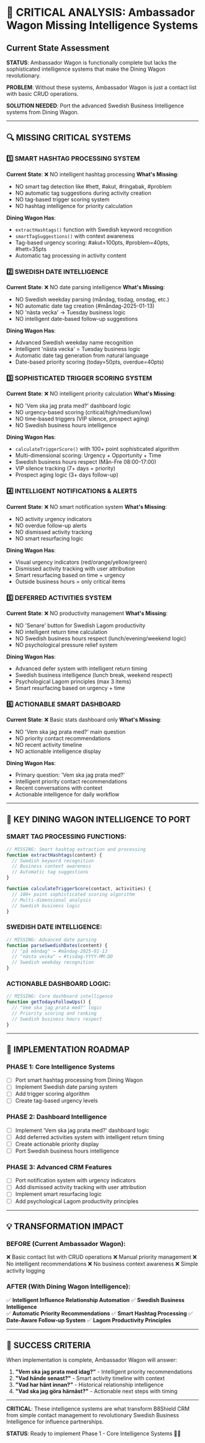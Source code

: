 # 🚨 CRITICAL ANALYSIS: Ambassador Wagon Missing Intelligence Systems

## Current State Assessment

**STATUS**: Ambassador Wagon is functionally complete but lacks the sophisticated intelligence systems that make the Dining Wagon revolutionary.

**PROBLEM**: Without these systems, Ambassador Wagon is just a contact list with basic CRUD operations.

**SOLUTION NEEDED**: Port the advanced Swedish Business Intelligence systems from Dining Wagon.

---

## 🔍 MISSING CRITICAL SYSTEMS

### 1️⃣ SMART HASHTAG PROCESSING SYSTEM
**Current State**: ❌ NO intelligent hashtag processing
**What's Missing**:
- NO smart tag detection like #hett, #akut, #ringabak, #problem
- NO automatic tag suggestions during activity creation  
- NO tag-based trigger scoring system
- NO hashtag intelligence for priority calculation

**Dining Wagon Has**:
- `extractHashtags()` function with Swedish keyword recognition
- `smartTagSuggestions()` with context awareness
- Tag-based urgency scoring: #akut=100pts, #problem=40pts, #hett=35pts
- Automatic tag processing in activity content

### 2️⃣ SWEDISH DATE INTELLIGENCE
**Current State**: ❌ NO date parsing intelligence
**What's Missing**:
- NO Swedish weekday parsing (måndag, tisdag, onsdag, etc.)
- NO automatic date tag creation (#måndag-2025-01-13)
- NO 'nästa vecka' → Tuesday business logic
- NO intelligent date-based follow-up suggestions

**Dining Wagon Has**:
- Advanced Swedish weekday name recognition
- Intelligent 'nästa vecka' = Tuesday business logic  
- Automatic date tag generation from natural language
- Date-based priority scoring (today=50pts, overdue=40pts)

### 3️⃣ SOPHISTICATED TRIGGER SCORING SYSTEM
**Current State**: ❌ NO intelligent priority calculation
**What's Missing**:
- NO 'Vem ska jag prata med?' dashboard logic
- NO urgency-based scoring (critical/high/medium/low)
- NO time-based triggers (VIP silence, prospect aging)
- NO Swedish business hours intelligence

**Dining Wagon Has**:
- `calculateTriggerScore()` with 100+ point sophisticated algorithm
- Multi-dimensional scoring: Urgency + Opportunity + Time
- Swedish business hours respect (Mån-Fre 08:00-17:00)
- VIP silence tracking (7+ days = priority)
- Prospect aging logic (3+ days follow-up)

### 4️⃣ INTELLIGENT NOTIFICATIONS & ALERTS
**Current State**: ❌ NO smart notification system
**What's Missing**:
- NO activity urgency indicators
- NO overdue follow-up alerts
- NO dismissed activity tracking
- NO smart resurfacing logic

**Dining Wagon Has**:
- Visual urgency indicators (red/orange/yellow/green)
- Dismissed activity tracking with user attribution
- Smart resurfacing based on time + urgency
- Outside business hours = only critical items

### 5️⃣ DEFERRED ACTIVITIES SYSTEM  
**Current State**: ❌ NO productivity management
**What's Missing**:
- NO 'Senare' button for Swedish Lagom productivity
- NO intelligent return time calculation
- NO Swedish business hours respect (lunch/evening/weekend logic)
- NO psychological pressure relief system

**Dining Wagon Has**:
- Advanced defer system with intelligent return timing
- Swedish business intelligence (lunch break, weekend respect)
- Psychological Lagom principles (max 3 items)
- Smart resurfacing based on urgency + time

### 6️⃣ ACTIONABLE SMART DASHBOARD
**Current State**: ❌ Basic stats dashboard only
**What's Missing**:
- NO 'Vem ska jag prata med?' main question
- NO priority contact recommendations
- NO recent activity timeline  
- NO actionable intelligence display

**Dining Wagon Has**:
- Primary question: 'Vem ska jag prata med?'
- Intelligent priority contact recommendations
- Recent conversations with context
- Actionable intelligence for daily workflow

---

## 🎯 KEY DINING WAGON INTELLIGENCE TO PORT

### SMART TAG PROCESSING FUNCTIONS:
```javascript
// MISSING: Smart hashtag extraction and processing
function extractHashtags(content) {
  // Swedish keyword recognition
  // Business context awareness  
  // Automatic tag suggestions
}

function calculateTriggerScore(contact, activities) {
  // 100+ point sophisticated scoring algorithm
  // Multi-dimensional analysis
  // Swedish business logic
}
```

### SWEDISH DATE INTELLIGENCE:
```javascript
// MISSING: Advanced date parsing
function parseSwedishDates(content) {
  // "på måndag" → #måndag-2025-01-13
  // "nästa vecka" → #tisdag-YYYY-MM-DD  
  // Swedish weekday recognition
}
```

### ACTIONABLE DASHBOARD LOGIC:
```javascript
// MISSING: Core dashboard intelligence
function getTodaysFollowUps() {
  // "Vem ska jag prata med?" logic
  // Priority scoring and ranking
  // Swedish business hours respect
}
```

---

## 🚀 IMPLEMENTATION ROADMAP

### PHASE 1: Core Intelligence Systems
- [ ] Port smart hashtag processing from Dining Wagon
- [ ] Implement Swedish date parsing system
- [ ] Add trigger scoring algorithm
- [ ] Create tag-based urgency levels

### PHASE 2: Dashboard Intelligence
- [ ] Implement 'Vem ska jag prata med?' dashboard logic
- [ ] Add deferred activities system with intelligent return timing
- [ ] Create actionable priority display
- [ ] Port Swedish business hours intelligence

### PHASE 3: Advanced CRM Features  
- [ ] Port notification system with urgency indicators
- [ ] Add dismissed activity tracking with user attribution
- [ ] Implement smart resurfacing logic
- [ ] Add psychological Lagom productivity principles

---

## 💡 TRANSFORMATION IMPACT

### BEFORE (Current Ambassador Wagon):
❌ Basic contact list with CRUD operations
❌ Manual priority management
❌ No intelligent recommendations
❌ No business context awareness
❌ Simple activity logging

### AFTER (With Dining Wagon Intelligence):
✅ **Intelligent Influence Relationship Automation**
✅ **Swedish Business Intelligence**  
✅ **Automatic Priority Recommendations**
✅ **Smart Hashtag Processing**
✅ **Date-Aware Follow-up System**
✅ **Lagom Productivity Principles**

---

## 🎯 SUCCESS CRITERIA

When implementation is complete, Ambassador Wagon will answer:

1. **"Vem ska jag prata med idag?"** - Intelligent priority recommendations
2. **"Vad hände senast?"** - Smart activity timeline with context
3. **"Vad har hänt innan?"** - Historical relationship intelligence
4. **"Vad ska jag göra härnäst?"** - Actionable next steps with timing

---

**CRITICAL**: These intelligence systems are what transform B8Shield CRM from simple contact management to revolutionary Swedish Business Intelligence for influence partnerships.

**STATUS**: Ready to implement Phase 1 - Core Intelligence Systems 🧠👑